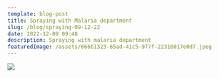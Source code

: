 ```yaml
---
template: blog-post
title: Spraying with Malaria department
slug: /blog/spraying-09-12-22
date: 2022-12-09 09:48
description: Spraying with malaria department
featuredImage: /assets/666b1323-65ad-41c5-977f-22316017e0d7.jpeg
---
```

![](/assets/d55adcf8-afda-4cbe-856d-368ffb2d0a47.jpeg)